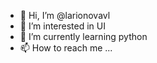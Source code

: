 - 👋 Hi, I’m @larionovavl
- 👀 I’m interested in UI 
- 🌱 I’m currently learning python 
- 📫 How to reach me ...

<!---
larionovavl/larionovavl is a ✨ special ✨ repository because its `README.md` (this file) appears on your GitHub profile.
You can click the Preview link to take a look at your changes.
--->
